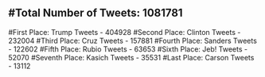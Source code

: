#Total Number of Tweets: 1081781 
---
#First Place: Trump Tweets - 404928
#Second Place: Clinton Tweets - 232004
#Third Place: Cruz Tweets - 157881
#Fourth Place: Sanders Tweets - 122602
#Fifth Place: Rubio Tweets - 63653
#Sixth Place: Jeb! Tweets - 52070
#Seventh Place: Kasich Tweets - 35531
#Last Place: Carson Tweets - 13112
